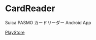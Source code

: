 # CardReader
Suica PASMO カードリーダー Android App

[PlayStore](https://play.google.com/store/apps/details?id=com.guncy.android.cardreader)

